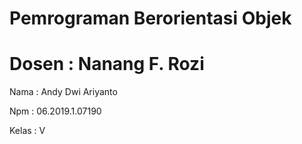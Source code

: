 # Pemrograman Berorientasi Objek
# Dosen : Nanang F. Rozi

Nama : Andy Dwi Ariyanto

Npm : 06.2019.1.07190

Kelas : V


